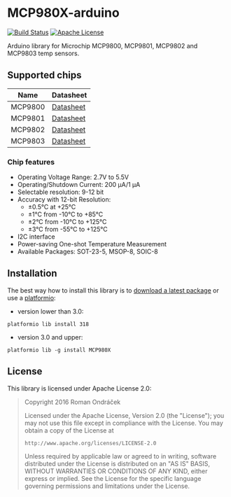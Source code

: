 # MCP980X-arduino

[![Build Status](https://travis-ci.org/Roman3349/MCP980X-arduino.svg?branch=master)](https://travis-ci.org/Roman3349/MCP980X-arduino)
[![Apache License](https://img.shields.io/badge/license-APACHE2-blue.svg)](https://github.com/Roman3349/MCP980X-arduino/blob/master/LICENSE)

Arduino library for Microchip MCP9800, MCP9801, MCP9802 and MCP9803 temp sensors.

## Supported chips

|  Name   |                                Datasheet                                |
| ------- | ----------------------------------------------------------------------- |
| MCP9800 | [Datasheet](http://ww1.microchip.com/downloads/en/DeviceDoc/21909c.pdf) |
| MCP9801 | [Datasheet](http://ww1.microchip.com/downloads/en/DeviceDoc/21909c.pdf) |
| MCP9802 | [Datasheet](http://ww1.microchip.com/downloads/en/DeviceDoc/21909c.pdf) |
| MCP9803 | [Datasheet](http://ww1.microchip.com/downloads/en/DeviceDoc/21909c.pdf) |

### Chip features
 * Operating Voltage Range: 2.7V to 5.5V
 * Operating/Shutdown Current: 200 μA/1 μA
 * Selectable resolution: 9-12 bit
 * Accuracy with 12-bit Resolution:
   * ±0.5°C at +25°C
   * ±1°C from -10°C to +85°C
   * ±2°C from -10°C to +125°C
   * ±3°C from -55°C to +125°C
 * I2C interface
 * Power-saving One-shot Temperature Measurement
 * Available Packages: SOT-23-5, MSOP-8, SOIC-8

## Installation
The best way how to install this library is to [download a latest package](https://github.com/Roman3349/MCP980X-arduino/releases) or use a [platformio](http://platformio.org/):
 * version lower than 3.0:
```
platformio lib install 318
```
 * version 3.0 and upper:
```
platformio lib -g install MCP980X
```

## License
This library is licensed under Apache License 2.0:

 > Copyright 2016 Roman Ondráček
 > 
 > Licensed under the Apache License, Version 2.0 (the "License");
 > you may not use this file except in compliance with the License.
 > You may obtain a copy of the License at
 > 
 >     http://www.apache.org/licenses/LICENSE-2.0
 > 
 > Unless required by applicable law or agreed to in writing, software
 > distributed under the License is distributed on an "AS IS" BASIS,
 > WITHOUT WARRANTIES OR CONDITIONS OF ANY KIND, either express or implied.
 > See the License for the specific language governing permissions and
 > limitations under the License.
